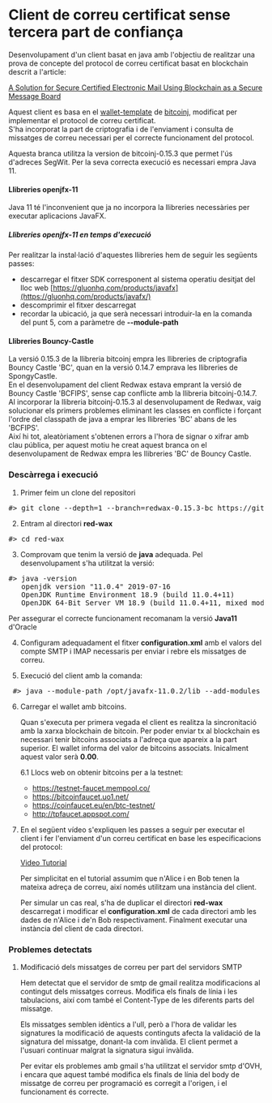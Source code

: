 # Client de correu certificat sense tercera part de confiança

Desenvolupament d'un client basat en java amb l'objectiu de realitzar una prova de concepte del protocol de correu certificat basat en blockchain descrit a l'article:

[A Solution for Secure Certified Electronic Mail Using Blockchain as a Secure Message Board](https://ieeexplore.ieee.org/stamp/stamp.jsp?tp=&arnumber=8654617)

Aquest client es basa en el [wallet-template](https://github.com/bitcoinj/wallet-template) de [bitcoinj](https://bitcoinj.github.io/), modificat per implementar el protocol de correu certificat.   
S'ha incorporat la part de criptografia i de l'enviament i consulta de missatges de correu necessari per el correcte funcionament del protocol.

Aquesta branca utilitza la version de bitcoinj-0.15.3 que permet l'ús d'adreces SegWit. Per la seva correcta execució es necessari empra Java 11.

#### Llibreries openjfx-11

Java 11 té l'inconvenient que ja no incorpora la llibreries necessàries per executar aplicacions JavaFX.

##### Llibreries openjfx-11 en temps d'execució

Per realitzar la instal·lació d'aquestes llibreries hem de seguir les següents passes:
* descarregar el fitxer SDK corresponent al sistema operatiu desitjat del lloc web [https://gluonhq.com/products/javafx](https://gluonhq.com/products/javafx/)
* descomprimir el fitxer descarregat
* recordar la ubicació, ja que serà necessari introduir-la en la comanda del punt 5, com a paràmetre de **--module-path**

#### Llibreries Bouncy-Castle

La versió 0.15.3 de la llibreria bitcoinj empra les llibreries de criptografia Bouncy Castle 'BC', quan en la versió 0.14.7 emprava les llibreries de SpongyCastle.  
En el desenvolupament del client Redwax estava emprant la versió de Bouncy Castle 'BCFIPS', sense cap conflicte amb la llibreria bitcoinj-0.14.7.   
Al incorporar la llibreria bitcoinj-0.15.3 al desenvolupament de Redwax, vaig solucionar els primers problemes eliminant les classes en conflicte i forçant l'ordre del classpath de java a emprar les llibreries 'BC' abans de les 'BCFIPS'.  
Així hi tot, aleatòriament s'obtenen errors a l'hora de signar o xifrar amb clau pública, per aquest motiu he creat aquest branca on el desenvolupament de Redwax empra les llibreries 'BC' de Bouncy Castle.


### Descàrrega i execució

1. Primer feim un clone del repositori
<pre>
#> git clone --depth=1 --branch=redwax-0.15.3-bc https://github.com/rpiza/red-wax.git
</pre>

2. Entram al directori **red-wax**
<pre>
#> cd red-wax
</pre>

3. Comprovam que tenim la versió de **java** adequada. Pel desenvolupament s'ha utilitzat la versió:
<pre>
#> java -version
   openjdk version "11.0.4" 2019-07-16
   OpenJDK Runtime Environment 18.9 (build 11.0.4+11)
   OpenJDK 64-Bit Server VM 18.9 (build 11.0.4+11, mixed mode, sharing)
</pre>
Per assegurar el correcte funcionament recomanam la versió **Java11** d'Oracle

4. Configuram adequadament el fitxer **configuration.xml** amb el valors del compte SMTP i IMAP necessaris per enviar i rebre els missatges de correu.

5. Execució del client amb la comanda:
<pre>
 #> java --module-path /opt/javafx-11.0.2/lib --add-modules javafx.fxml,javafx.controls -cp build/libs/com.problemeszero.redwax-0.15.3.jar:lib/*:. com.problemeszero.redwax.Main
</pre>

6. Carregar el wallet amb bitcoins.

   Quan s'executa per primera vegada el client es realitza la sincronitació amb la xarxa blockchain de bitcoin. Per poder enviar tx al blockchain es necessari tenir bitcoins associats a l'adreça que apareix a la part superior. El wallet informa del valor de bitcoins associats. Inicalment aquest valor serà **0.00**.

   6.1 Llocs web on obtenir bitcoins per a la testnet:

   - https://testnet-faucet.mempool.co/
   - https://bitcoinfaucet.uo1.net/
   - https://coinfaucet.eu/en/btc-testnet/
   - http://tpfaucet.appspot.com/


7. En el següent vídeo s'expliquen les passes a seguir per executar el client i fer l'enviament d'un correu certificat en base les especificacions del protocol:

   [Video Tutorial](http://htmlpreview.github.io/?https://github.com/rpiza/red-wax/blob/tutorial/media/tutorial.html)

   Per simplicitat en el tutorial assumim que n'Alice i en Bob tenen la mateixa adreça de correu, així només utilitzam una instància del client.

   Per simular un cas real, s'ha de duplicar el directori **red-wax** descarregat i modificar el **configuration.xml** de cada directori amb les dades de n'Alice i de'n Bob respectivament. Finalment executar una instància del client de cada directori.   

### Problemes detectats

1. Modificació dels missatges de correu per part del servidors SMTP

   Hem detectat que el servidor de smtp de gmail realitza modificacions al contingut dels missatges correus. Modifica els finals de línia i les tabulacions, així com també el Content-Type de les diferents parts del missatge.

   Els missatges semblen idèntics a l'ull, però a l'hora de validar les signatures la modificació de aquests continguts afecta la validació de la signatura del missatge, donant-la com invàlida. El client permet a l'usuari continuar malgrat la signatura sigui invàlida.

   Per evitar els problemes amb gmail s'ha utilitzat el servidor smtp d'OVH, i encara que aquest també modifica els finals de línia del body de missatge de correu per programació es corregit a l'origen, i el funcionament és correcte.
